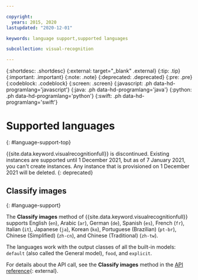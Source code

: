 ```yaml
---

copyright:
  years: 2015, 2020
lastupdated: "2020-12-01"

keywords: language support,supported languages

subcollection: visual-recognition

---
```


{:shortdesc: .shortdesc}
{:external: target="_blank" .external}
{:tip: .tip}
{:important: .important}
{:note: .note}
{:deprecated: .deprecated}
{:pre: .pre}
{:codeblock: .codeblock}
{:screen: .screen}
{:javascript: .ph data-hd-programlang='javascript'}
{:java: .ph data-hd-programlang='java'}
{:python: .ph data-hd-programlang='python'}
{:swift: .ph data-hd-programlang='swift'}

# Supported languages
{: #language-support-top}

{{site.data.keyword.visualrecognitionfull}} is discontinued. Existing instances are supported until 1 December 2021, but as of 7 January 2021, you can't create instances. Any instance that is provisioned on 1 December 2021 will be deleted.
{: deprecated}

## Classify images
{: #language-support}

The **Classify images** method of {{site.data.keyword.visualrecognitionfull}} supports English (`en`), Arabic (`ar`), German (`de`), Spanish (`es`), French (`fr`), Italian (`it`), Japanese (`ja`), Korean (`ko`), Portuguese (Brazilian) (`pt-br`), Chinese (Simplified) (`zh-cn`), and Chinese (Traditional) (`zh-tw`).

The languages work with the output classes of all the built-in models: `default` (also called the General model), `food`, and `explicit`.

For details about the API call, see the **Classify images** method in the [API reference](https://{DomainName}/apidocs/visual-recognition/#classify-images){: external}.
